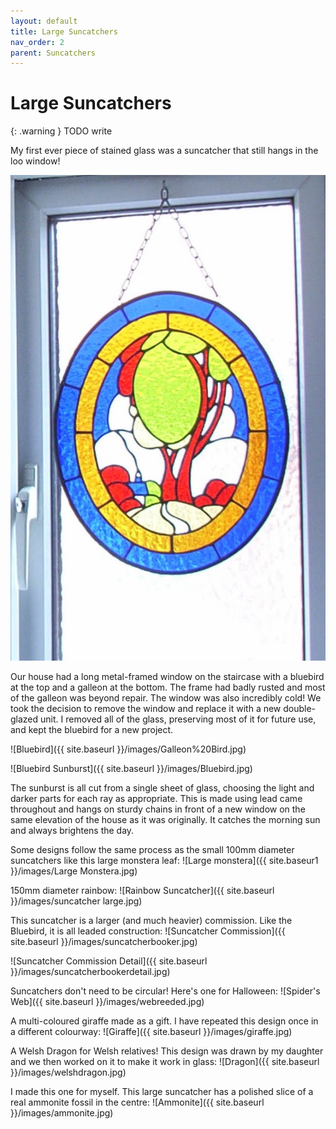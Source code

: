 ```yaml
---
layout: default
title: Large Suncatchers
nav_order: 2
parent: Suncatchers
---
```


# Large Suncatchers

{: .warning }
TODO write

My first ever piece of stained glass was a suncatcher that still hangs in the loo window!

![Clarice Cliff](/images/Loo%20window.jpg)

Our house had a long metal-framed window on the staircase with a bluebird at the top and a galleon at the bottom. The frame had badly rusted and most of the galleon was beyond repair. The window was also incredibly cold! We took the decision to remove the window and replace it with a new double-glazed unit. I removed all of the glass, preserving most of it for future use, and kept the bluebird for a new project.

![Bluebird]({{ site.baseurl }}/images/Galleon%20Bird.jpg)

![Bluebird Sunburst]({{ site.baseurl }}/images/Bluebird.jpg)

The sunburst is all cut from a single sheet of glass, choosing the light and darker parts for each ray as appropriate. This is made using lead came throughout and hangs on sturdy chains in front of a new window on the same elevation of the house as it was originally. It catches the morning sun and always brightens the day.

Some designs follow the same process as the small 100mm diameter suncatchers like this large monstera leaf: ![Large monstera]({{ site.baseur1 }}/images/Large Monstera.jpg)

150mm diameter rainbow: ![Rainbow Suncatcher]({{ site.baseurl }}/images/suncatcher large.jpg)

This suncatcher is a larger (and much heavier) commission. Like the Bluebird, it is all leaded construction: ![Suncatcher Commission]({{ site.baseurl }}/images/suncatcherbooker.jpg)

![Suncatcher Commission Detail]({{ site.baseurl }}/images/suncatcherbookerdetail.jpg)

Suncatchers don't need to be circular! Here's one for Halloween: ![Spider's Web]({{ site.baseurl }}/images/webreeded.jpg)

A multi-coloured giraffe made as a gift. I have repeated this design once in a different colourway: ![Giraffe]({{ site.baseurl }}/images/giraffe.jpg)

A Welsh Dragon for Welsh relatives! This design was drawn by my daughter and we then worked on it to make it work in glass: ![Dragon]({{ site.baseurl }}/images/welshdragon.jpg)

I made this one for myself. This large suncatcher has a polished slice of a real ammonite fossil in the centre: ![Ammonite]({{ site.baseurl }}/images/ammonite.jpg)

